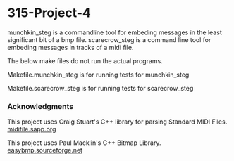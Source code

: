315-Project-4
=============

munchkin_steg is a commandline tool for embeding messages in the least significant bit of a bmp file.
scarecrow_steg is a command line tool for embeding messages in tracks of a midi file.


The below make files do not run the actual programs.

Makefile.munchkin_steg is for running tests for munchkin_steg

Makefile.scarecrow_steg is for running tests for scarecrow_steg

### Acknowledgments ######

This project uses Craig Stuart's C++ library for parsing Standard MIDI Files.
[midifile.sapp.org](www.midifile.sapp.org)

This project uses Paul Macklin's C++ Bitmap Library.
[easybmp.sourceforge.net](www.easybmp.sourceforge.net/)
